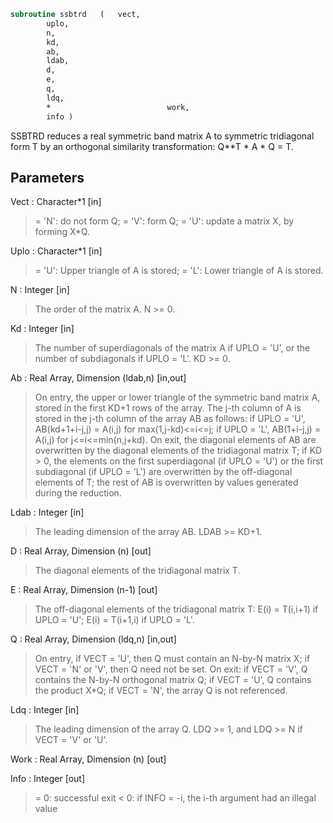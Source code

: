 ```fortran
subroutine ssbtrd	(	vect,
		uplo,
		n,
		kd,
		ab,
		ldab,
		d,
		e,
		q,
		ldq,
		*                          work,
		info )
```

 SSBTRD reduces a real symmetric band matrix A to symmetric
 tridiagonal form T by an orthogonal similarity transformation:
 Q**T * A * Q = T.

## Parameters
Vect : Character*1 [in]
> = 'N':  do not form Q;
> = 'V':  form Q;
> = 'U':  update a matrix X, by forming X*Q.

Uplo : Character*1 [in]
> = 'U':  Upper triangle of A is stored;
> = 'L':  Lower triangle of A is stored.

N : Integer [in]
> The order of the matrix A.  N >= 0.

Kd : Integer [in]
> The number of superdiagonals of the matrix A if UPLO = 'U',
> or the number of subdiagonals if UPLO = 'L'.  KD >= 0.

Ab : Real Array, Dimension (ldab,n) [in,out]
> On entry, the upper or lower triangle of the symmetric band
> matrix A, stored in the first KD+1 rows of the array.  The
> j-th column of A is stored in the j-th column of the array AB
> as follows:
> if UPLO = 'U', AB(kd+1+i-j,j) = A(i,j) for max(1,j-kd)<=i<=j;
> if UPLO = 'L', AB(1+i-j,j)    = A(i,j) for j<=i<=min(n,j+kd).
> On exit, the diagonal elements of AB are overwritten by the
> diagonal elements of the tridiagonal matrix T; if KD > 0, the
> elements on the first superdiagonal (if UPLO = 'U') or the
> first subdiagonal (if UPLO = 'L') are overwritten by the
> off-diagonal elements of T; the rest of AB is overwritten by
> values generated during the reduction.

Ldab : Integer [in]
> The leading dimension of the array AB.  LDAB >= KD+1.

D : Real Array, Dimension (n) [out]
> The diagonal elements of the tridiagonal matrix T.

E : Real Array, Dimension (n-1) [out]
> The off-diagonal elements of the tridiagonal matrix T:
> E(i) = T(i,i+1) if UPLO = 'U'; E(i) = T(i+1,i) if UPLO = 'L'.

Q : Real Array, Dimension (ldq,n) [in,out]
> On entry, if VECT = 'U', then Q must contain an N-by-N
> matrix X; if VECT = 'N' or 'V', then Q need not be set.
> On exit:
> if VECT = 'V', Q contains the N-by-N orthogonal matrix Q;
> if VECT = 'U', Q contains the product X*Q;
> if VECT = 'N', the array Q is not referenced.

Ldq : Integer [in]
> The leading dimension of the array Q.
> LDQ >= 1, and LDQ >= N if VECT = 'V' or 'U'.

Work : Real Array, Dimension (n) [out]

Info : Integer [out]
> = 0:  successful exit
> < 0:  if INFO = -i, the i-th argument had an illegal value

